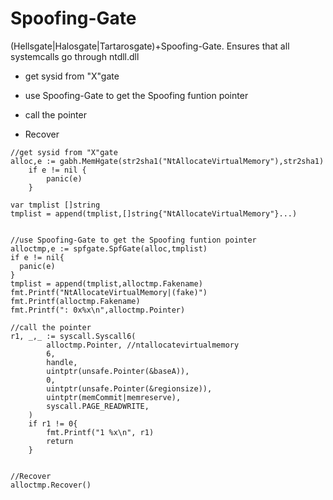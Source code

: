 # Spoofing-Gate
(Hellsgate|Halosgate|Tartarosgate)+Spoofing-Gate. Ensures that all systemcalls go through ntdll.dll


- get sysid from "X"gate

- use Spoofing-Gate to get the Spoofing funtion pointer

- call the pointer

- Recover

```
//get sysid from "X"gate
alloc,e := gabh.MemHgate(str2sha1("NtAllocateVirtualMemory"),str2sha1)
	if e != nil {
		panic(e)
	}
  
var tmplist []string
tmplist = append(tmplist,[]string{"NtAllocateVirtualMemory"}...)


//use Spoofing-Gate to get the Spoofing funtion pointer
alloctmp,e := spfgate.SpfGate(alloc,tmplist)
if e != nil{
  panic(e)
}
tmplist = append(tmplist,alloctmp.Fakename)
fmt.Printf("NtAllocateVirtualMemory|(fake)")
fmt.Printf(alloctmp.Fakename)
fmt.Printf(": 0x%x\n",alloctmp.Pointer)

//call the pointer
r1, _,_ := syscall.Syscall6(
		alloctmp.Pointer, //ntallocatevirtualmemory
		6,
		handle,
		uintptr(unsafe.Pointer(&baseA)),
		0,
		uintptr(unsafe.Pointer(&regionsize)),
		uintptr(memCommit|memreserve),
		syscall.PAGE_READWRITE,
	)
	if r1 != 0{
		fmt.Printf("1 %x\n", r1)
		return
	}
	
	
//Recover
alloctmp.Recover()


```


